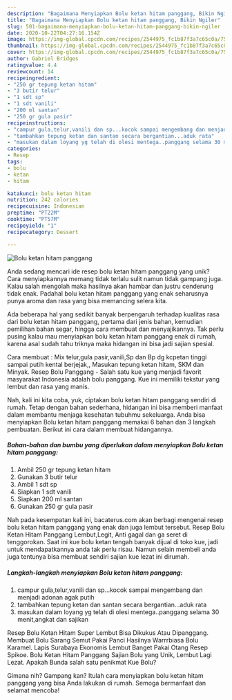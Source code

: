```yaml
---
description: "Bagaimana Menyiapkan Bolu ketan hitam panggang, Bikin Ngiler"
title: "Bagaimana Menyiapkan Bolu ketan hitam panggang, Bikin Ngiler"
slug: 501-bagaimana-menyiapkan-bolu-ketan-hitam-panggang-bikin-ngiler
date: 2020-10-22T04:27:16.154Z
image: https://img-global.cpcdn.com/recipes/2544975_fc1b87f3a7c65c0a/751x532cq70/bolu-ketan-hitam-panggang-foto-resep-utama.jpg
thumbnail: https://img-global.cpcdn.com/recipes/2544975_fc1b87f3a7c65c0a/751x532cq70/bolu-ketan-hitam-panggang-foto-resep-utama.jpg
cover: https://img-global.cpcdn.com/recipes/2544975_fc1b87f3a7c65c0a/751x532cq70/bolu-ketan-hitam-panggang-foto-resep-utama.jpg
author: Gabriel Bridges
ratingvalue: 4.4
reviewcount: 14
recipeingredient:
- "250 gr tepung ketan hitam"
- "3 butir telur"
- "1 sdt sp"
- "1 sdt vanili"
- "200 ml santan"
- "250 gr gula pasir"
recipeinstructions:
- "campur gula,telur,vanili dan sp...kocok sampai mengembang dan menjadi adonan agak putih"
- "tambahkan tepung ketan dan santan secara bergantian...aduk rata"
- "masukan dalam loyang yg telah di olesi mentega..panggang selama 30 menit,angkat dan sajikan"
categories:
- Resep
tags:
- bolu
- ketan
- hitam

katakunci: bolu ketan hitam 
nutrition: 242 calories
recipecuisine: Indonesian
preptime: "PT22M"
cooktime: "PT57M"
recipeyield: "1"
recipecategory: Dessert

---
```



![Bolu ketan hitam panggang](https://img-global.cpcdn.com/recipes/2544975_fc1b87f3a7c65c0a/751x532cq70/bolu-ketan-hitam-panggang-foto-resep-utama.jpg)

Anda sedang mencari ide resep bolu ketan hitam panggang yang unik? Cara menyiapkannya memang tidak terlalu sulit namun tidak gampang juga. Kalau salah mengolah maka hasilnya akan hambar dan justru cenderung tidak enak. Padahal bolu ketan hitam panggang yang enak seharusnya punya aroma dan rasa yang bisa memancing selera kita.

Ada beberapa hal yang sedikit banyak berpengaruh terhadap kualitas rasa dari bolu ketan hitam panggang, pertama dari jenis bahan, kemudian pemilihan bahan segar, hingga cara membuat dan menyajikannya. Tak perlu pusing kalau mau menyiapkan bolu ketan hitam panggang enak di rumah, karena asal sudah tahu triknya maka hidangan ini bisa jadi sajian spesial.

Cara membuat : Mix telur,gula pasir,vanili,Sp dan Bp dg kcpetan tinggi sampai putih kental berjejak,, Masukan tepung ketan hitam, SKM dan Minyak. Resep Bolu Panggang - Salah satu kue yang menjadi favorit masyarakat Indonesia adalah bolu panggang. Kue ini memiliki tekstur yang lembut dan rasa yang manis.


Nah, kali ini kita coba, yuk, ciptakan bolu ketan hitam panggang sendiri di rumah. Tetap dengan bahan sederhana, hidangan ini bisa memberi manfaat dalam membantu menjaga kesehatan tubuhmu sekeluarga. Anda bisa menyiapkan Bolu ketan hitam panggang memakai 6 bahan dan 3 langkah pembuatan. Berikut ini cara dalam membuat hidangannya.

<!--inarticleads1-->

##### Bahan-bahan dan bumbu yang diperlukan dalam menyiapkan Bolu ketan hitam panggang:

1. Ambil 250 gr tepung ketan hitam
1. Gunakan 3 butir telur
1. Ambil 1 sdt sp
1. Siapkan 1 sdt vanili
1. Siapkan 200 ml santan
1. Gunakan 250 gr gula pasir


Nah pada kesempatan kali ini, bacaterus.com akan berbagi mengenai resep bolu ketan hitam panggang yang enak dan juga lembut tersebut. Resep Bolu Ketan Hitam Panggang Lembut,Legit, Anti gagal dan ga seret di tenggorokan. Saat ini kue bolu ketan tengah banyak dijual di toko kue, jadi untuk mendapatkannya anda tak perlu risau. Namun selain membeli anda juga tentunya bisa membuat sendiri sajian kue lezat ini dirumah. 

<!--inarticleads2-->

##### Langkah-langkah menyiapkan Bolu ketan hitam panggang:

1. campur gula,telur,vanili dan sp...kocok sampai mengembang dan menjadi adonan agak putih
1. tambahkan tepung ketan dan santan secara bergantian...aduk rata
1. masukan dalam loyang yg telah di olesi mentega..panggang selama 30 menit,angkat dan sajikan


Resep Bolu Ketan Hitam Super Lembut Bisa Dikukus Atau Dipanggang. Membuat Bolu Sarang Semut Pakai Panci Hasilnya Warrrbiasa Bolu Karamel. Lapis Surabaya Ekonomis Lembut Banget Pakai Otang Resep Spikoe. Bolu Ketan Hitam Panggang Sajian Bolu yang Unik, Lembut Lagi Lezat. Apakah Bunda salah satu penikmat Kue Bolu? 

Gimana nih? Gampang kan? Itulah cara menyiapkan bolu ketan hitam panggang yang bisa Anda lakukan di rumah. Semoga bermanfaat dan selamat mencoba!
